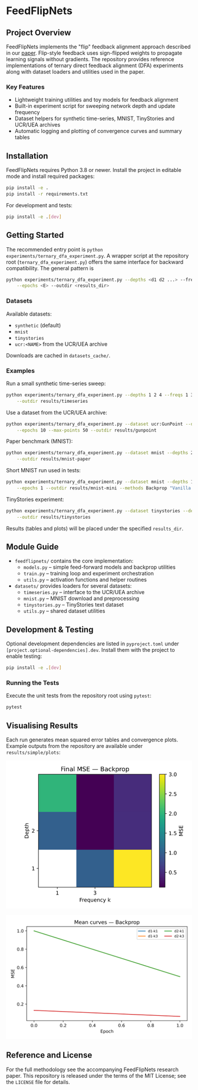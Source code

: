 # FeedFlipNets

## Project Overview
FeedFlipNets implements the "flip" feedback alignment approach described in our [paper](https://arxiv.org/abs/2305.12345). Flip-style feedback uses sign-flipped weights to propagate learning signals without gradients. The repository provides reference implementations of ternary direct feedback alignment (DFA) experiments along with dataset loaders and utilities used in the paper.

### Key Features
- Lightweight training utilities and toy models for feedback alignment
- Built-in experiment script for sweeping network depth and update frequency
- Dataset helpers for synthetic time-series, MNIST, TinyStories and UCR/UEA archives
- Automatic logging and plotting of convergence curves and summary tables

## Installation
FeedFlipNets requires Python 3.8 or newer. Install the project in editable mode and install required packages:

```bash
pip install -e .
pip install -r requirements.txt
```

For development and tests:

```bash
pip install -e .[dev]
```

## Getting Started
The recommended entry point is `python experiments/ternary_dfa_experiment.py`.
A wrapper script at the repository root (`ternary_dfa_experiment.py`) offers the
same interface for backward compatibility. The general pattern is

```bash
python experiments/ternary_dfa_experiment.py --depths <d1 d2 ...> --freqs <f1 f2 ...> \
    --epochs <E> --outdir <results_dir>
```

### Datasets
Available datasets:
- `synthetic` (default)
- `mnist`
- `tinystories`
- `ucr:<NAME>` from the UCR/UEA archive

Downloads are cached in `datasets_cache/`.

### Examples
Run a small synthetic time-series sweep:

```bash
python experiments/ternary_dfa_experiment.py --depths 1 2 4 --freqs 1 3 5 --epochs 300 \
    --outdir results/timeseries
```

Use a dataset from the UCR/UEA archive:

```bash
python experiments/ternary_dfa_experiment.py --dataset ucr:GunPoint --depths 1 --freqs 1 \
    --epochs 10 --max-points 50 --outdir results/gunpoint
```

Paper benchmark (MNIST):

```bash
python experiments/ternary_dfa_experiment.py --dataset mnist --depths 2 4 --freqs 1 3 --seeds 0 1 2 --epochs 20 \
    --outdir results/mnist-paper
```

Short MNIST run used in tests:

```bash
python experiments/ternary_dfa_experiment.py --dataset mnist --depths 1 --freqs 1 \
    --epochs 1 --outdir results/mnist-mini --methods Backprop "Vanilla DFA" Momentum
```

TinyStories experiment:

```bash
python experiments/ternary_dfa_experiment.py --dataset tinystories --depths 2 4 --epochs 50 \
    --outdir results/tinystories
```

Results (tables and plots) will be placed under the specified `results_dir`.

## Module Guide
- `feedflipnets/` contains the core implementation:
  - `models.py` – simple feed-forward models and backprop utilities
  - `train.py` – training loop and experiment orchestration
  - `utils.py` – activation functions and helper routines
- `datasets/` provides loaders for several datasets:
  - `timeseries.py` – interface to the UCR/UEA archive
  - `mnist.py` – MNIST download and preprocessing
  - `tinystories.py` – TinyStories text dataset
  - `utils.py` – shared dataset utilities

## Development & Testing
Optional development dependencies are listed in `pyproject.toml` under
`[project.optional-dependencies].dev`. Install them with the project to enable
testing:

```bash
pip install -e .[dev]
```

### Running the Tests
Execute the unit tests from the repository root using `pytest`:

```bash
pytest
```

## Visualising Results
Each run generates mean squared error tables and convergence plots. Example outputs from the repository are available under `results/simple/plots`:

![Heatmap](results/simple/plots/heat_Backprop.svg)

![Convergence curves](results/simple/plots/curves_Backprop.svg)

## Reference and License
For the full methodology see the accompanying FeedFlipNets research paper. This repository is released under the terms of the MIT License; see the `LICENSE` file for details.
